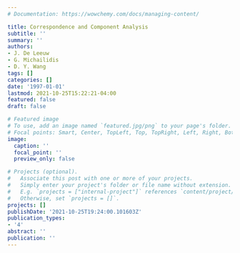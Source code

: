 ```yaml
---
# Documentation: https://wowchemy.com/docs/managing-content/

title: Correspondence and Component Analysis
subtitle: ''
summary: ''
authors:
- J. De Leeuw
- G. Michailidis
- D. Y. Wang
tags: []
categories: []
date: '1997-01-01'
lastmod: 2021-10-25T15:22:21-04:00
featured: false
draft: false

# Featured image
# To use, add an image named `featured.jpg/png` to your page's folder.
# Focal points: Smart, Center, TopLeft, Top, TopRight, Left, Right, BottomLeft, Bottom, BottomRight.
image:
  caption: ''
  focal_point: ''
  preview_only: false

# Projects (optional).
#   Associate this post with one or more of your projects.
#   Simply enter your project's folder or file name without extension.
#   E.g. `projects = ["internal-project"]` references `content/project/deep-learning/index.md`.
#   Otherwise, set `projects = []`.
projects: []
publishDate: '2021-10-25T19:24:00.101603Z'
publication_types:
- '4'
abstract: ''
publication: ''
---
```

